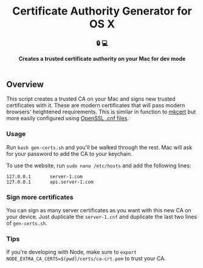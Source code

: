 <h1 align="center">Certificate Authority Generator for OS X</h1>
<h3 align="center">🔒        💻</h3> 
<p align="center">
  <strong>Creates a trusted certificate authority on your Mac for dev mode</strong><br /><br />
</p>


## Overview

This script creates a trusted CA on your Mac and signs new trusted certificates with it. These are modern certificates that will pass modern browsers' heightened requirements. This is similar in function to [mkcert](https://github.com/FiloSottile/mkcert) but more easily configured using [OpenSSL .cnf files](https://github.com/openssl/openssl/blob/master/apps/openssl.cnf).

### Usage
Run `bash gen-certs.sh` and you'll be walked through the rest. Mac will ask for your password to add the CA to your keychain.

To use the website, run `sudo nano /etc/hosts` and add the following lines:

```
127.0.0.1       server-1.com
127.0.0.1       api.server-1.com
```

### Sign more certificates
You can sign as many server certificates as you want with this new CA on your device. Just duplicate the `server-1.cnf` and duplicate the last two lines of `gen-certs.sh`.

### Tips
If you're developing with Node, make sure to `export NODE_EXTRA_CA_CERTS=$(pwd)/certs/ca-crt.pem` to trust your CA.
